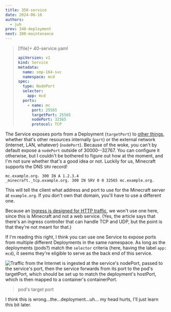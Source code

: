 ```yaml
---
title: 350-service
date: 2024-06-16
authors:
  - juh
prev: 340-deployment
next: 380-maintenance
---
```

> [!file]+ 40-service.yaml
> ```yaml
> apiVersion: v1
> kind: Service
> metadata:
>   name: smp-164-svc
>   namespace: mcd
> spec:
>   type: NodePort
>   selector:
>     app: mcd
>   ports:
>     - name: mc
>       port: 25565
>       targetPort: 25565
>       nodePort: 32565
>       protocol: TCP
> ```

The Service exposes ports from a Deployment (`targetPort`) to [other things](https://stackoverflow.com/a/61452441/6627273), whether that's other resources internally (`port`) or the external network (internet, LAN, whatever) (`nodePort`). Because of the woke, you can't by default expose a `nodePort` outside of 30000--32767. You can configure it otherwise, but I couldn't be bothered to figure out how at the moment, and I'm not sure whether that's a good idea or not. Luckily for us, Minecraft supports the DNS `SRV` record!

```
mc.example.org. 300 IN A 1.2.3.4
_minecraft._tcp.example.org. 300 IN SRV 0 0 32565 mc.example.org.
```

This will tell the client what address and port to use for the Minecraft server at `example.org`. If you don't own that domain, you'll have to use a different one.

Because an [Ingress is designed for HTTP traffic](https://kubernetes.github.io/ingress-nginx/user-guide/exposing-tcp-udp-services/), we won't use one here, since this is Minecraft and not a web service. (Yes, the article says that there's an ingress controller that can handle TCP and UDP, but the point is that they're not meant for that.)

If I'm reading this right, I think you can use one Service to expose ports from multiple different Deployments in the same namespace. As long as the deployments (pods?) match the `selector` criteria (here, having the label `app: mcd`), it seems they're eligible to serve as the back end of this service.

![Traffic from the Internet is ingested at the service's nodePort, passed to the service's port, then the service forwards from its port to the pod's targetPort, which should be set up to match the deployment's hostPort, which is then mapped to a container's containerPort.](/images/k8s-nodeport-routing.png)

> pod's target port

I think this is wrong...the...deployment...uh... my head hurts, I'll just learn this bit later.